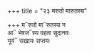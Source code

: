 +++
title = "२३ मरुतो मारुतस्य"

+++
म᳓रुतो मा᳓रुतस्य न  
आ᳓ भेषज᳓स्य वहता सुदानवः  
यूयं᳓ सखायः सप्तयः